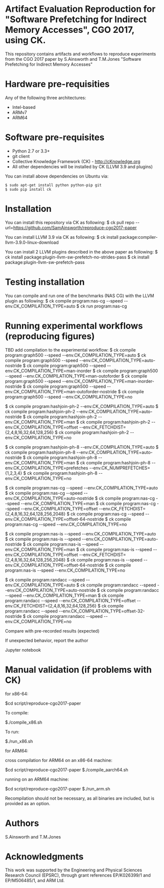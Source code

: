 Artifact Evaluation Reproduction for "Software Prefetching for Indirect Memory Accesses", CGO 2017, using CK. 
==================================================

This repository contains artifacts and workflows
to reproduce experiments from the CGO 2017 paper 
by S.Ainsworth and T.M.Jones
"Software Prefetching for Indirect Memory Accesses"

Hardware pre-requisities
========================
Any of the following three architectures:
* Intel-based 
* ARMv7
* ARM64

Software pre-requisites
=======================

* Python 2.7 or 3.3+
* git client
* Collective Knowledge Framework (CK) - http://cKnowledge.org
* All other dependencies will be installed by CK (LLVM 3.9 and plugins)

You can install above dependencies on Ubuntu via:
```
$ sudo apt-get install python python-pip git
$ sudo pip install ck
```

Installation
============

You can install this repository via CK as following:
$ ck pull repo --url=https://github.com/SamAinsworth/reproduce-cgo2017-paper

You can install LLVM 3.9 via CK as following:
$ ck install package:compiler-llvm-3.9.0-linux-download

You can install 2 LLVM plugins described in the above paper as following:
$ ck install package:plugin-llvm-sw-prefetch-no-strides-pass
$ ck install package:plugin-llvm-sw-prefetch-pass

Testing installation
====================

You can compile and run one of the benchmarks (NAS CG) with the LLVM plugin as following:
$ ck compile program:nas-cg --speed --env.CK_COMPILATION_TYPE=auto
$ ck run program:nas-cg

Running experimental workflows (reproducing figures)
====================================================



TBD add compilation to the experimental workflow:
$ ck compile program:graph500 --speed --env.CK_COMPILATION_TYPE=auto
$ ck compile program:graph500 --speed --env.CK_COMPILATION_TYPE=auto-nostride
$ ck compile program:graph500 --speed --env.CK_COMPILATION_TYPE=man-inorder
$ ck compile program:graph500 --speed --env.CK_COMPILATION_TYPE=man-outoforder
$ ck compile program:graph500 --speed --env.CK_COMPILATION_TYPE=man-inorder-nostride
$ ck compile program:graph500 --speed --env.CK_COMPILATION_TYPE=man-outoforder-nostride
$ ck compile program:graph500 --speed --env.CK_COMPILATION_TYPE=no

$ ck compile program:hashjoin-ph-2 --env.CK_COMPILATION_TYPE=auto
$ ck compile program:hashjoin-ph-2 --env.CK_COMPILATION_TYPE=auto-nostride
$ ck compile program:hashjoin-ph-2 --env.CK_COMPILATION_TYPE=man
$ ck compile program:hashjoin-ph-2 --env.CK_COMPILATION_TYPE=offset --env.CK_FETCHDIST={2,4,8,16,32,64,128,256}
$ ck compile program:hashjoin-ph-2 --env.CK_COMPILATION_TYPE=no

$ ck compile program:hashjoin-ph-8 --env.CK_COMPILATION_TYPE=auto
$ ck compile program:hashjoin-ph-8 --env.CK_COMPILATION_TYPE=auto-nostride
$ ck compile program:hashjoin-ph-8 --env.CK_COMPILATION_TYPE=man
$ ck compile program:hashjoin-ph-8 --env.CK_COMPILATION_TYPE=prefetches --env.CK_NUMPREFETCHES={1,2,3,4}
$ ck compile program:hashjoin-ph-8 --env.CK_COMPILATION_TYPE=no

$ ck compile program:nas-cg --speed --env.CK_COMPILATION_TYPE=auto
$ ck compile program:nas-cg --speed --env.CK_COMPILATION_TYPE=auto-nostride
$ ck compile program:nas-cg --speed --env.CK_COMPILATION_TYPE=man
$ ck compile program:nas-cg --speed --env.CK_COMPILATION_TYPE=offset --env.CK_FETCHDIST={2,4,8,16,32,64,128,256,2048}
$ ck compile program:nas-cg --speed --env.CK_COMPILATION_TYPE=offset-64-nostride
$ ck compile program:nas-cg --speed --env.CK_COMPILATION_TYPE=no

$ ck compile program:nas-is --speed --env.CK_COMPILATION_TYPE=auto
$ ck compile program:nas-is --speed --env.CK_COMPILATION_TYPE=auto-nostride
$ ck compile program:nas-is --speed --env.CK_COMPILATION_TYPE=man
$ ck compile program:nas-is --speed --env.CK_COMPILATION_TYPE=offset --env.CK_FETCHDIST={2,4,8,16,32,64,128,256,2048}
$ ck compile program:nas-is --speed --env.CK_COMPILATION_TYPE=offset-64-nostride
$ ck compile program:nas-is --speed --env.CK_COMPILATION_TYPE=no

$ ck compile program:randacc --speed --env.CK_COMPILATION_TYPE=auto
$ ck compile program:randacc --speed --env.CK_COMPILATION_TYPE=auto-nostride
$ ck compile program:randacc --speed --env.CK_COMPILATION_TYPE=man
$ ck compile program:randacc --speed --env.CK_COMPILATION_TYPE=offset --env.CK_FETCHDIST={2,4,8,16,32,64,128,256}
$ ck compile program:randacc --speed --env.CK_COMPILATION_TYPE=offset-32-nostride
$ ck compile program:randacc --speed --env.CK_COMPILATION_TYPE=no


Compare with pre-recorded results (expected)

If unexpected behavior, report the author

Jupyter notebook

Manual validation (if problems with CK)
=======================================

for x86-64:

$cd script/reproduce-cgo2017-paper

To compile:

$./compile_x86.sh

To run:

$./run_x86.sh

for ARM64:

cross compilation for ARM64 on an x86-64 machine:

$cd script/reproduce-cgo2017-paper
$./compile_aarch64.sh

running on an ARM64 machine:

$cd script/reproduce-cgo2017-paper
$./run_arm.sh

Recompilation should not be necessary, as all binaries are included, but is provided as an option.

Authors
=======
S.Ainsworth and T.M.Jones

Acknowledgments
===============
This work was supported by the Engineering and Physical Sciences Research Council (EPSRC), through grant references EP/K026399/1 and EP/M506485/1, and ARM Ltd.
